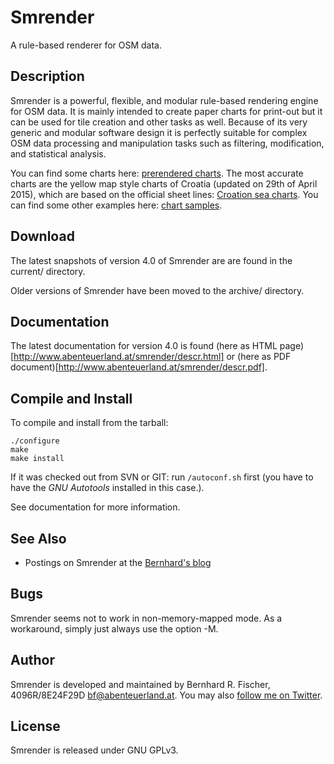 # Smrender

A rule-based renderer for OSM data.

## Description

Smrender is a powerful, flexible, and modular rule-based rendering engine for
OSM data. It is mainly intended to create paper charts for print-out but it can
be used for tile creation and other tasks as well. Because of its very generic
and modular software design it is perfectly suitable for complex OSM data
processing and manipulation tasks such as filtering, modification, and
statistical analysis.

You can find some charts here: [prerendered
charts](https://www.cypherpunk.at/download/smrender/charts/).  The most
accurate charts are the yellow map style charts of Croatia (updated on 29th of
April 2015), which are based on the official sheet lines: [Croation sea
charts](https://www.cypherpunk.at/download/smrender/charts/croatia/yellow_map/PDF/).
You can find some other examples here: [chart
samples](https://www.cypherpunk.at/download/smrender/samples/).

## Download

The latest snapshots of version 4.0 of Smrender are are found in the current/ directory.

Older versions of Smrender have been moved to the archive/ directory.

## Documentation

The latest documentation for version 4.0 is found (here as HTML page)[http://www.abenteuerland.at/smrender/descr.html] or (here as PDF document)[http://www.abenteuerland.at/smrender/descr.pdf].

## Compile and Install


To compile and install from the tarball:
```Shell
./configure
make
make install
```

If it was checked out from SVN or GIT: run `/autoconf.sh` first (you have to
have the *GNU Autotools* installed in this case.).

See documentation for more information.

## See Also

* Postings on Smrender at the [Bernhard's blog](https://www.cypherpunk.at/tag/smrender/)

## Bugs

Smrender seems not to work in non-memory-mapped mode. As a workaround, simply just always use the option -M.

## Author

Smrender is developed and maintained by Bernhard R. Fischer, 4096R/8E24F29D <bf@abenteuerland.at>.
You may also [follow me on Twitter](http://twitter.com/_Rahra_).

## License

Smrender is released under GNU GPLv3.


